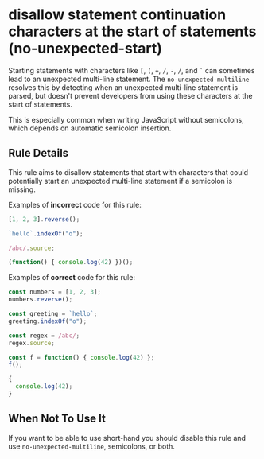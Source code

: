# disallow statement continuation characters at the start of statements (no-unexpected-start)

Starting statements with characters like `[`, `(`, `+`, `/`, `-`, `/`, and `` ` `` can sometimes lead to an unexpected multi-line statement. The `no-unexpected-multiline` resolves this by detecting when an unexpected multi-line statement is parsed, but doesn't prevent developers from using these characters at the start of statements.

This is especially common when writing JavaScript without semicolons, which depends on automatic semicolon insertion.

## Rule Details

This rule aims to disallow statements that start with characters that could potentially start an unexpected multi-line statement if a semicolon is missing.

Examples of **incorrect** code for this rule:

```js
[1, 2, 3].reverse();

`hello`.indexOf("o");

/abc/.source;

(function() { console.log(42) })();
```

Examples of **correct** code for this rule:

```js
const numbers = [1, 2, 3];
numbers.reverse();

const greeting = `hello`;
greeting.indexOf("o");

const regex = /abc/;
regex.source;

const f = function() { console.log(42) };
f();

{
  console.log(42);
}
```

## When Not To Use It

If you want to be able to use short-hand you should disable this rule and use `no-unexpected-multiline`, semicolons, or both.
